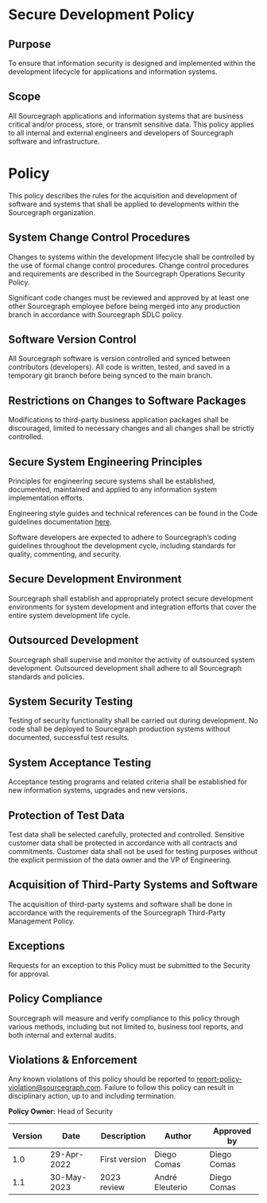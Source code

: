 # **Secure Development Policy**

## **Purpose**

To ensure that information security is designed and implemented within the development lifecycle for applications and information systems.

## **Scope**

All Sourcegraph applications and information systems that are business critical and/or process, store, or transmit sensitive data. This policy applies to all internal and external engineers and developers of Sourcegraph software and infrastructure.

# **Policy**

This policy describes the rules for the acquisition and development of software and systems that shall be applied to developments within the Sourcegraph organization.

## **System Change Control Procedures**

Changes to systems within the development lifecycle shall be controlled by the use of formal change control procedures. Change control procedures and requirements are described in the Sourcegraph Operations Security Policy.

Significant code changes must be reviewed and approved by at least one other Sourcegraph employee before being merged into any production branch in accordance with Sourcegraph SDLC policy.

## **Software Version Control**

All Sourcegraph software is version controlled and synced between contributors (developers). All code is written, tested, and saved in a temporary git branch before being synced to the main branch.

## **Restrictions on Changes to Software Packages**

Modifications to third-party business application packages shall be discouraged, limited to necessary changes and all changes shall be strictly controlled.

## **Secure System Engineering Principles**

Principles for engineering secure systems shall be established, documented, maintained and applied to any information system implementation efforts.

Engineering style guides and technical references can be found in the Code guidelines documentation [here](https://docs.sourcegraph.com/dev/background-information/languages).

Software developers are expected to adhere to Sourcegraph’s coding guidelines throughout the development cycle, including standards for quality, commenting, and security.

## **Secure Development Environment**

Sourcegraph shall establish and appropriately protect secure development environments for system development and integration efforts that cover the entire system development life cycle.

## **Outsourced Development**

Sourcegraph shall supervise and monitor the activity of outsourced system development. Outsourced development shall adhere to all Sourcegraph standards and policies.

## **System Security Testing**

Testing of security functionality shall be carried out during development. No code shall be deployed to Sourcegraph production systems without documented, successful test results.

## **System Acceptance Testing**

Acceptance testing programs and related criteria shall be established for new information systems, upgrades and new versions.

## **Protection of Test Data**

Test data shall be selected carefully, protected and controlled. Sensitive customer data shall be protected in accordance with all contracts and commitments. Customer data shall not be used for testing purposes without the explicit permission of the data owner and the VP of Engineering.

## **Acquisition of Third-Party Systems and Software**

The acquisition of third-party systems and software shall be done in accordance with the requirements of the Sourcegraph Third-Party Management Policy.

## **Exceptions**

Requests for an exception to this Policy must be submitted to the Security for approval.

## **Policy Compliance**

Sourcegraph will measure and verify compliance to this policy through various methods, including but not limited to, business tool reports, and both internal and external audits.

## **Violations & Enforcement**

Any known violations of this policy should be reported to [report-policy-violation@sourcegraph.com](mailto:report-policy-violation@sourcegraph.com). Failure to follow this policy can result in disciplinary action, up to and including termination.

**Policy Owner:** Head of Security

| Version | Date        | Description   | Author          | Approved by |
| ------- | ----------- | ------------- | --------------- | ----------- |
| 1.0     | 29-Apr-2022 | First version | Diego Comas     | Diego Comas |
| 1.1     | 30-May-2023 | 2023 review   | André Eleuterio | Diego Comas |
